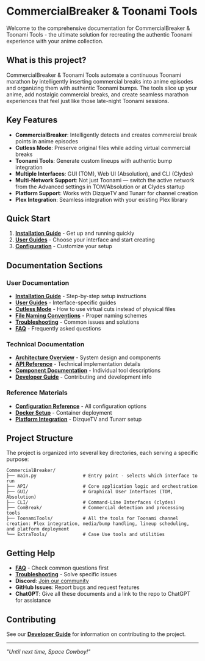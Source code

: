 # CommercialBreaker & Toonami Tools

Welcome to the comprehensive documentation for CommercialBreaker & Toonami Tools - the ultimate solution for recreating the authentic Toonami experience with your anime collection.

## What is this project?

CommercialBreaker & Toonami Tools automate a continuous Toonami marathon by intelligently inserting commercial breaks into anime episodes and organizing them with authentic Toonami bumps. The tools slice up your anime, add nostalgic commercial breaks, and create seamless marathon experiences that feel just like those late-night Toonami sessions.

## Key Features

- **CommercialBreaker**: Intelligently detects and creates commercial break points in anime episodes
- **Cutless Mode**: Preserve original files while adding virtual commercial breaks
- **Toonami Tools**: Generate custom lineups with authentic bump integration
- **Multiple Interfaces**: GUI (TOM), Web UI (Absolution), and CLI (Clydes)
- **Multi‑Network Support**: Not just Toonami — switch the active network from the Advanced settings in TOM/Absolution or at Clydes startup
- **Platform Support**: Works with DizqueTV and Tunarr for channel creation
- **Plex Integration**: Seamless integration with your existing Plex library

## Quick Start

1. **[Installation Guide](Installation-Guide.md)** - Get up and running quickly
2. **[User Guides](User-Guides.md)** - Choose your interface and start creating
3. **[Configuration](Configuration-Reference.md)** - Customize your setup

## Documentation Sections

### User Documentation
- **[Installation Guide](Installation-Guide.md)** - Step-by-step setup instructions
- **[User Guides](User-Guides.md)** - Interface-specific guides
- **[Cutless Mode](Cutless.md)** - How to use virtual cuts instead of physical files
- **[File Naming Conventions](File-Naming-Conventions.md)** - Proper naming schemes
- **[Troubleshooting](Troubleshooting.md)** - Common issues and solutions
- **[FAQ](FAQ.md)** - Frequently asked questions

### Technical Documentation
- **[Architecture Overview](Architecture-Overview.md)** - System design and components
- **[API Reference](API-Reference.md)** - Technical implementation details
- **[Component Documentation](Component-Documentation.md)** - Individual tool descriptions
- **[Developer Guide](Developer-Guide.md)** - Contributing and development info

### Reference Materials
- **[Configuration Reference](Configuration-Reference.md)** - All configuration options
- **[Docker Setup](Docker-Setup.md)** - Container deployment
- **[Platform Integration](Platform-Integration.md)** - DizqueTV and Tunarr setup

## Project Structure

The project is organized into several key directories, each serving a specific purpose:

```
CommercialBreaker/
├── main.py                 # Entry point - selects which interface to run
├── API/                    # Core application logic and orchestration
├── GUI/                    # Graphical User Interfaces (TOM, Absolution)
├── CLI/                    # Command-Line Interfaces (clydes)
├── ComBreak/               # Commercial detection and processing tools
├── ToonamiTools/           # All the tools for Toonami channel creation: Plex integration, media/bump handling, lineup scheduling, and platform deployment
└── ExtraTools/             # Case Use tools and utilities
```

## Getting Help

- **[FAQ](FAQ.md)** - Check common questions first
- **[Troubleshooting](Troubleshooting.md)** - Solve specific issues
- **Discord**: [Join our community](https://discord.gg/S7NcUdhKRD)
- **GitHub Issues**: Report bugs and request features
- **ChatGPT**: Give all these documents and a link to the repo to ChatGPT for assistance

## Contributing

See our **[Developer Guide](Developer-Guide.md)** for information on contributing to the project.

---

*"Until next time, Space Cowboy!"*
